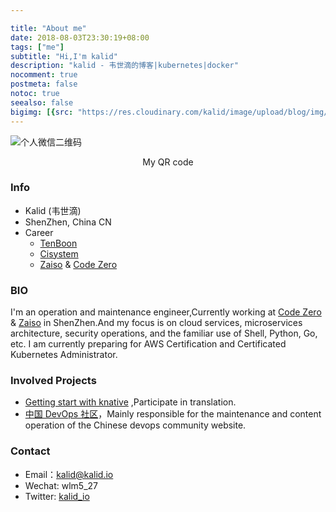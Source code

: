 ```yaml
---

title: "About me"
date: 2018-08-03T23:30:19+08:00
tags: ["me"]
subtitle: "Hi,I'm kalid"
description: "kalid - 韦世滴的博客|kubernetes|docker"
nocomment: true
postmeta: false
notoc: true
seealso: false
bigimg: [{src: "https://res.cloudinary.com/kalid/image/upload/blog/img/about.png", desc: "about me"}]
---
```



![个人微信二维码](https://res.cloudinary.com/kalid/image/upload/blog/img/weixin.jpg "我的微信二维码")
<center>My QR code</center>

### Info

- Kalid (韦世滴)
- ShenZhen, China CN
- Career
  - [TenBoon](http://www.tenboon.com/)
  - [Cisystem](https://www.cisystemsolutions.com)
  - [Zaiso](http://www.zaiso.net) & [Code Zero](http://www.code-zero.net) 


### BIO

I'm an operation and maintenance engineer,Currently working at [Code Zero](http://www.code-zero.net "Code Zero Limited") & [Zaiso](http://www.zaiso.net) in ShenZhen.And my focus is on cloud services, microservices architecture, security operations, and the familiar use of Shell, Python, Go, etc. I am currently preparing for AWS Certification and Certificated Kubernetes Administrator.


### Involved Projects

- [Getting start with knative](https://github.com/servicemesher/getting-started-with-knative) ,Participate in translation.
- [中国 DevOps 社区](https://devopschina.org)，Mainly responsible for the maintenance and content operation of the Chinese devops community website.


### Contact

- Email：[kalid@kalid.io](mailto:kalid@kalid.io)
- Wechat: wlm5_27
- Twitter: [kalid_io](https://twitter.com/kalid_io)